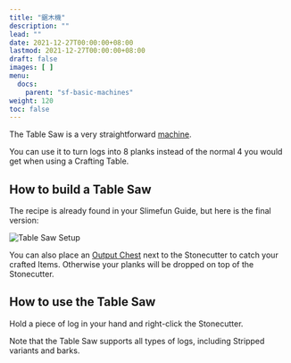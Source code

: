 ```yaml
---
title: "鋸木機"
description: ""
lead: ""
date: 2021-12-27T00:00:00+08:00
lastmod: 2021-12-27T00:00:00+08:00
draft: false
images: [ ]
menu:
  docs:
    parent: "sf-basic-machines"
weight: 120
toc: false
---
```


The Table Saw is a very straightforward [machine](/docs/slimefun/basic-machines).

You can use it to turn logs into 8 planks instead of the normal 4 you would get when using a Crafting Table.

## How to build a Table Saw

The recipe is already found in your Slimefun Guide, but here is the final version:

<img src="/slimefun-images/multiblock-table-saw.png" alt="Table Saw Setup" />

You can also place an [Output Chest](/docs/slimefun/output-chest) next to the Stonecutter to catch your crafted Items. Otherwise your planks will be dropped on top of the Stonecutter.

## How to use the Table Saw

Hold a piece of log in your hand and right-click the Stonecutter.

Note that the Table Saw supports all types of logs, including Stripped variants and barks.
